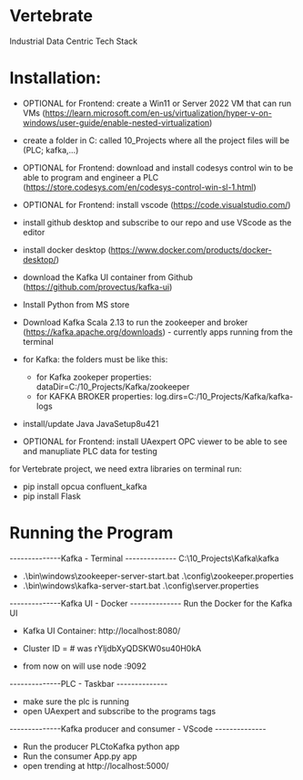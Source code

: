 # Vertebrate
Industrial Data Centric Tech Stack




# Installation:
 
 - OPTIONAL for Frontend: create a Win11 or Server 2022 VM that can run VMs (https://learn.microsoft.com/en-us/virtualization/hyper-v-on-windows/user-guide/enable-nested-virtualization)
 - create a folder in C: called 10_Projects where all the project files will be (PLC; kafka,...)
 - OPTIONAL for Frontend: download and install codesys control win to be able to program and engineer a PLC (https://store.codesys.com/en/codesys-control-win-sl-1.html)
 - OPTIONAL for Frontend: install vscode (https://code.visualstudio.com/)
 - install github desktop and subscribe to our repo and use VScode as the editor
 - install docker desktop (https://www.docker.com/products/docker-desktop/)
 - download the Kafka UI container from Github (https://github.com/provectus/kafka-ui)
 - Install Python from MS store
 - Download Kafka Scala 2.13   to run the zookeeper and broker (https://kafka.apache.org/downloads) - currently apps running from the terminal
 -   for Kafka: the folders must be like this:
      * for Kafka zookeper properties: dataDir=C:/10_Projects/Kafka/zookeeper
      * for KAFKA BROKER properties: log.dirs=C:/10_Projects/Kafka/kafka-logs
       
 - install/update Java JavaSetup8u421
 - OPTIONAL for Frontend: install UAexpert OPC viewer to be able to see and manupliate PLC data for testing

 for Vertebrate project, we need extra libraries
 on terminal run:  
   - pip install opcua confluent_kafka
   - pip install Flask

# Running the Program

--------------Kafka - Terminal --------------
C:\10_Projects\Kafka\kafka
- .\bin\windows\zookeeper-server-start.bat .\config\zookeeper.properties
- .\bin\windows\kafka-server-start.bat .\config\server.properties

--------------Kafka UI - Docker --------------
Run the Docker for the Kafka UI
- Kafka UI Container: http://localhost:8080/

- Cluster ID = **<check the kafka log>**  # was rYljdbXyQDSKW0su40H0kA
- from now on will use node **<check the kafka log>**:9092

--------------PLC - Taskbar --------------
- make sure the plc is running
- open UAexpert and subscribe to the programs tags

--------------Kafka producer and consumer - VScode --------------
- Run the producer PLCtoKafka python app
- Run the consumer App.py app 
- open trending at http://localhost:5000/
 
 
